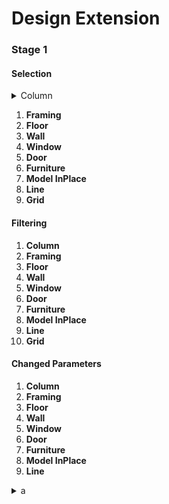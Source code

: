 # Design Extension

### Stage 1

#### Selection

<details>

<summary>Column</summary>

<img src="../.gitbook/assets/image (14).png" alt="" data-size="original">

**Code example**

```python
public function changeDataSource($dataSource, $params)
   {
      $manageApps = LibApps::getAll();
      foreach ($dataSource as &$values) {
         $parentType = $values->parent_type;
         $nickName = $manageApps[$parentType]['nickname'] ?? $values->parent_type;
         $values->parent_type = strtoupper($nickName);
      }
      return $dataSource;
   }

```

</details>

1. **Framing**
2. **Floor**
3. **Wall**
4. **Window**
5. **Door**
6. **Furniture**
7. **Model InPlace**
8. **Line**
9. **Grid**

#### Filtering

1. **Column**
2. **Framing**
3. **Floor**
4. **Wall**
5. **Window**
6. **Door**
7. **Furniture**
8. **Model InPlace**
9. **Line**
10. **Grid**

#### Changed Parameters

1. **Column**
2. **Framing**
3. **Floor**
4. **Wall**
5. **Window**
6. **Door**
7. **Furniture**
8. **Model InPlace**
9. **Line**

<details>

<summary>a</summary>

<img src="../.gitbook/assets/image (14).png" alt="" data-size="original">

1. **Grid**

```
// Some code

```

</details>
